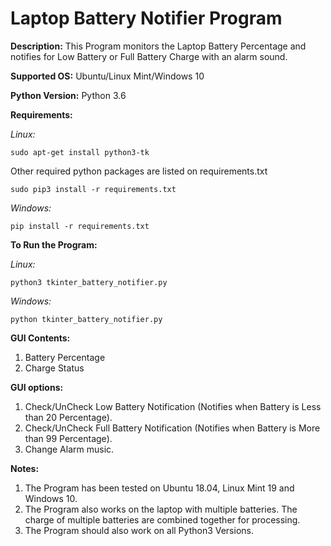 # Laptop Battery Notifier Program

**Description:** This Program monitors the Laptop Battery Percentage and notifies for Low Battery or Full Battery Charge with an alarm sound.

**Supported OS:** Ubuntu/Linux Mint/Windows 10

**Python Version:** Python 3.6

**Requirements:**

*Linux:*

```shell
sudo apt-get install python3-tk
```

Other required python packages are listed on requirements.txt

```shell
sudo pip3 install -r requirements.txt
```
*Windows:*

```shell
pip install -r requirements.txt
```

**To Run the Program:**

*Linux:*

```shell
python3 tkinter_battery_notifier.py
```
*Windows:*

```shell
python tkinter_battery_notifier.py
```

**GUI Contents:**

1. Battery Percentage
2. Charge Status

**GUI options:**  

1. Check/UnCheck Low Battery Notification (Notifies when Battery is Less than 20 Percentage).
2. Check/UnCheck Full Battery Notification (Notifies when Battery is More than 99 Percentage).
3. Change Alarm music.

**Notes:**  

1. The Program has been tested on Ubuntu 18.04, Linux Mint 19 and Windows 10.
2. The Program also works on the laptop with multiple batteries. The charge of multiple batteries are combined together for processing.
3. The Program should also work on all Python3 Versions.